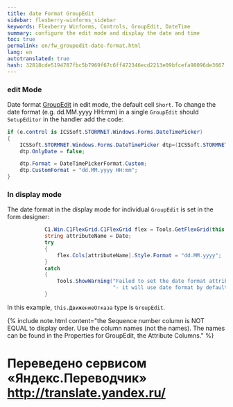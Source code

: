 ```yaml
--- 
title: date Format GroupEdit 
sidebar: flexberry-winforms_sidebar 
keywords: Flexberry Winforms, Controls, GroupEdit, DateTime 
summary: configure the edit mode and display the date and time 
toc: true 
permalink: en/fw_groupedit-date-format.html 
lang: en 
autotranslated: true 
hash: 32818cde5194787fbc5b7969f67c6ff472346ecd2213e09bfcefa98096de3667 
--- 
```


### edit Mode 

Date format [GroupEdit](fw_group-edit.html) in edit mode, the default cell `Short`. To change the date format (e.g. dd.MM.yyyy HH:mm) in a single `GroupEdit` should `SetupEditor` in the handler add the code: 

```csharp
if (e.control is ICSSoft.STORMNET.Windows.Forms.DateTimePicker)
{
    ICSSoft.STORMNET.Windows.Forms.DateTimePicker dtp=(ICSSoft.STORMNET.Windows.Forms.DateTimePicker)e.control;
    dtp.OnlyDate = false;

    dtp.Format = DateTimePickerFormat.Custom;
    dtp.CustomFormat = "dd.MM.yyyy HH:mm";
}
``` 

### In display mode 

The date format in the display mode for individual `GroupEdit` is set in the form designer: 

```csharp
			C1.Win.C1FlexGrid.C1FlexGrid flex = Tools.GetFlexGrid(this.ДвижениеОтказа);
			string attributeName = Date;			
			try
			{
				flex.Cols[attributeName].Style.Format = "dd.MM.yyyy"; 
			}
			catch
			{
				Tools.ShowWarning("Failed to set the date format attribute " + attributeName + 
							      "- it will use date format by default");
			}
``` 

In this example, `this.ДвижениеОтказа` type is `GroupEdit`. 

{% include note.html content="the Sequence number column is NOT EQUAL to display order. Use the column names (not the names). The names can be found in the Properties for GroupEdit, the Attribute Columns." %} 



 # Переведено сервисом «Яндекс.Переводчик» http://translate.yandex.ru/